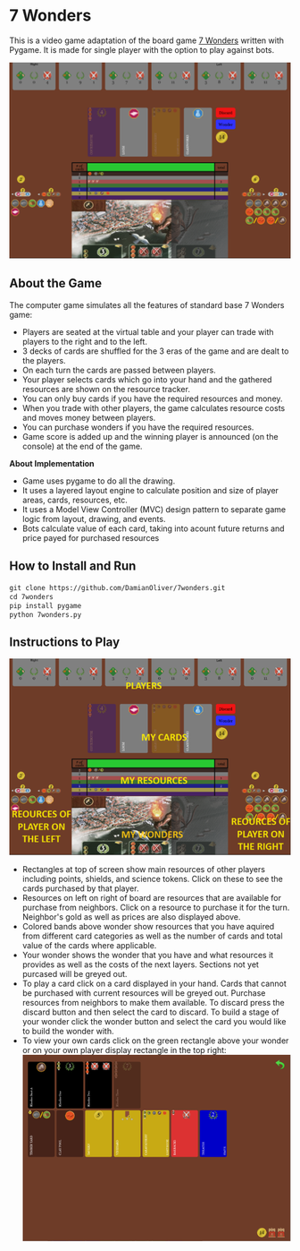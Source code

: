 # 7 Wonders
    
This is a video game adaptation of the board game [7 Wonders](https://en.wikipedia.org/wiki/7_Wonders_(board_game)) written with Pygame. It is made for single player with the option to play against bots.

![image](screenshot-1.png)

## About the Game

The computer game simulates all the features of standard base 7 Wonders game:

* Players are seated at the virtual table and your player can trade with players to the right and to the left.
* 3 decks of cards are shuffled for the 3 eras of the game and are dealt to the players.
* On each turn the cards are passed between players.
* Your player selects cards which go into your hand and the gathered resources are shown on the resource tracker.
* You can only buy cards if you have the required resources and money.
* When you trade with other players, the game calculates resource costs and moves money between players.
* You can purchase wonders if you have the required resources.
* Game score is added up and the winning player is announced (on the console) at the end of the game.


**About Implementation**
* Game uses pygame to do all the drawing.
* It uses a layered layout engine to calculate position and size of player areas, cards, resources, etc.
* It uses a Model View Controller (MVC) design pattern to separate game logic from layout, drawing, and events.
* Bots calculate value of each card, taking into acount future returns and price payed for purchased resources

## How to Install and Run

```
git clone https://github.com/DamianOliver/7wonders.git
cd 7wonders
pip install pygame
python 7wonders.py
```

## Instructions to Play

![image](board.png)
* Rectangles at top of screen show main resources of other players including points, shields, and science tokens. Click on these to see the cards purchased by that player.
* Resources on left on right of board are resources that are available for purchase from neighbors. Click on a resource to purchase it for the turn. Neighbor's gold as well as prices are also displayed above.
* Colored bands above wonder show resources that you have aquired from different card categories as well as the number of cards and total value of the cards where applicable.
* Your wonder shows the wonder that you have and what resources it provides as well as the costs of the next layers. Sections not yet purcased will be greyed out. 
* To play a card click on a card displayed in your hand. Cards that cannot be purchased with current resources will be greyed out. Purchase resources from neighbors to make them available. To discard press the discard button and then select the card to discard. To build a stage of your wonder click the wonder button and select the card you would like to build the wonder with. 
* To view your own cards click on the green rectangle above your wonder or on your own player display rectangle in the top right:
![image](my_hand.png)

